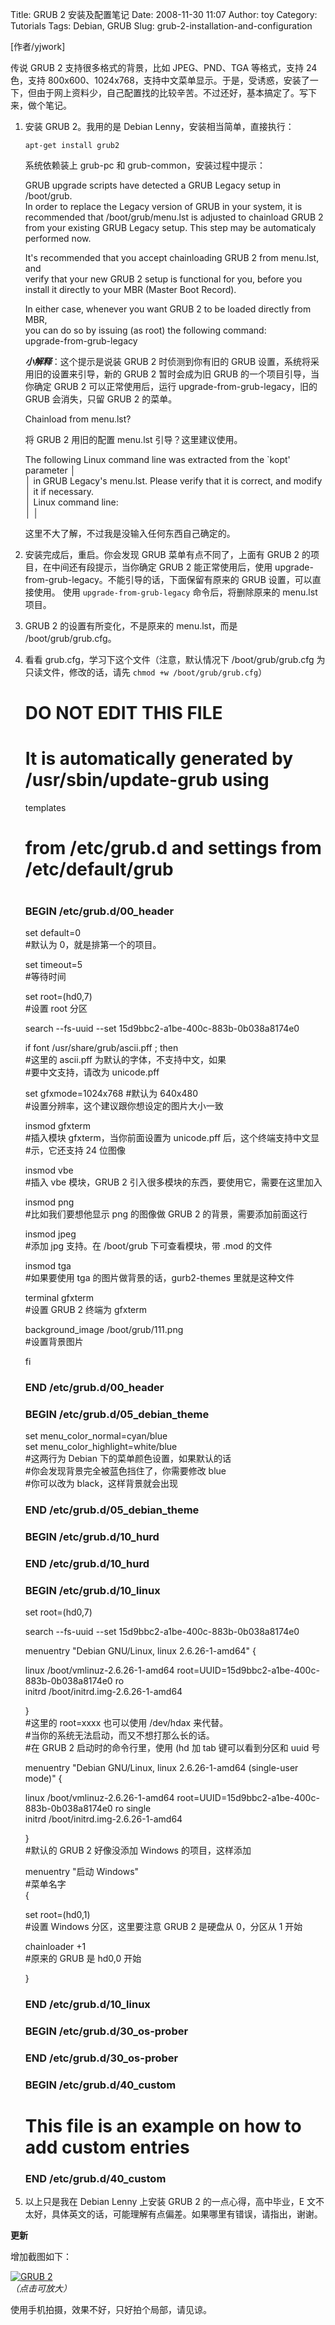 Title: GRUB 2 安装及配置笔记
Date: 2008-11-30 11:07
Author: toy
Category: Tutorials
Tags: Debian, GRUB
Slug: grub-2-installation-and-configuration

[作者/yjwork]

传说 GRUB 2 支持很多格式的背景，比如 JPEG、PND、TGA 等格式，支持 24
色，支持
800x600、1024x768，支持中文菜单显示。于是，受诱惑，安装了一下，但由于网上资料少，自己配置找的比较辛苦。不过还好，基本搞定了。写下来，做个笔记。

1.  安装 GRUB 2。我用的是 Debian Lenny，安装相当简单，直接执行：

    `apt-get install grub2`

    系统依赖装上 grub-pc 和 grub-common，安装过程中提示：

    GRUB upgrade scripts have detected a GRUB Legacy setup in
    /boot/grub.  
    In order to replace the Legacy version of GRUB in your system, it
    is  
    recommended that /boot/grub/menu.lst is adjusted to chainload GRUB
    2  
    from your existing GRUB Legacy setup. This step may be
    automaticaly  
    performed now.

    It's recommended that you accept chainloading GRUB 2 from menu.lst,
    and  
    verify that your new GRUB 2 setup is functional for you, before
    you  
    install it directly to your MBR (Master Boot Record).

    In either case, whenever you want GRUB 2 to be loaded directly from
    MBR,  
    you can do so by issuing (as root) the following command:  
    upgrade-from-grub-legacy

    ***小解释***：这个提示是说装 GRUB 2 时侦测到你有旧的 GRUB
    设置，系统将采用旧的设置来引导，新的 GRUB 2 暂时会成为旧 GRUB
    的一个项目引导，当你确定 GRUB 2 可以正常使用后，运行
    upgrade-from-grub-legacy，旧的 GRUB 会消失，只留 GRUB 2 的菜单。

    Chainload from menu.lst?

    将 GRUB 2 用旧的配置 menu.lst 引导？这里建议使用。

    The following Linux command line was extracted from the `kopt'
    parameter │  
    │ in GRUB Legacy's menu.lst. Please verify that it is correct, and
    modify  
    │ it if necessary.  
    │ Linux command line:  
    │ │

    这里不大了解，不过我是没输入任何东西自己确定的。

2.  安装完成后，重启。你会发现 GRUB 菜单有点不同了，上面有 GRUB 2
    的项目，在中间还有段提示，当你确定 GRUB 2 能正常使用后，使用
    upgrade-from-grub-legacy。不能引导的话，下面保留有原来的 GRUB
    设置，可以直接使用。
    使用 `upgrade-from-grub-legacy` 命令后，将删除原来的 menu.lst 项目。
3.  GRUB 2 的设置有所变化，不是原来的 menu.lst，而是
    /boot/grub/grub.cfg。
4.  看看 grub.cfg，学习下这个文件（注意，默认情况下 /boot/grub/grub.cfg
    为只读文件，修改的话，请先 `chmod +w /boot/grub/grub.cfg`）

    #  
    # DO NOT EDIT THIS FILE  
    #  
    # It is automatically generated by /usr/sbin/update-grub using
    templates  
    # from /etc/grub.d and settings from /etc/default/grub  
    #

    ### BEGIN /etc/grub.d/00\_header ###

    set default=0  
    #默认为 0，就是排第一个的项目。

    set timeout=5  
    #等待时间

    set root=(hd0,7)  
    #设置 root 分区

    search --fs-uuid --set 15d9bbc2-a1be-400c-883b-0b038a8174e0

    if font /usr/share/grub/ascii.pff ; then  
    #这里的 ascii.pff 为默认的字体，不支持中文，如果  
    #要中文支持，请改为 unicode.pff

    set gfxmode=1024x768 #默认为 640x480  
    #设置分辨率，这个建议跟你想设定的图片大小一致

    insmod gfxterm  
    #插入模块 gfxterm，当你前面设置为 unicode.pff
    后，这个终端支持中文显  
    #示，它还支持 24 位图像

    insmod vbe  
    #插入 vbe 模块，GRUB 2
    引入很多模块的东西，要使用它，需要在这里加入

    insmod png  
    #比如我们要想他显示 png 的图像做 GRUB 2 的背景，需要添加前面这行

    insmod jpeg  
    #添加 jpg 支持。在 /boot/grub 下可查看模块，带 .mod 的文件

    insmod tga  
    #如果要使用 tga 的图片做背景的话，gurb2-themes 里就是这种文件

    terminal gfxterm  
    #设置 GRUB 2 终端为 gfxterm

    background\_image /boot/grub/111.png  
    #设置背景图片

    fi

    ### END /etc/grub.d/00\_header ###

    ### BEGIN /etc/grub.d/05\_debian\_theme ###

    set menu\_color\_normal=cyan/blue  
    set menu\_color\_highlight=white/blue  
    #这两行为 Debian 下的菜单颜色设置，如果默认的话  
    #你会发现背景完全被蓝色挡住了，你需要修改 blue  
    #你可以改为 black，这样背景就会出现

    ### END /etc/grub.d/05\_debian\_theme ###

    ### BEGIN /etc/grub.d/10\_hurd ###

    ### END /etc/grub.d/10\_hurd ###

    ### BEGIN /etc/grub.d/10\_linux ###

    set root=(hd0,7)

    search --fs-uuid --set 15d9bbc2-a1be-400c-883b-0b038a8174e0

    menuentry "Debian GNU/Linux, linux 2.6.26-1-amd64" {

    linux /boot/vmlinuz-2.6.26-1-amd64
    root=UUID=15d9bbc2-a1be-400c-883b-0b038a8174e0 ro  
    initrd /boot/initrd.img-2.6.26-1-amd64

    }  
    #这里的 root=xxxx 也可以使用 /dev/hdax 来代替。  
    #当你的系统无法启动，而又不想打那么长的话。  
    #在 GRUB 2 启动时的命令行里，使用 (hd 加 tab 键可以看到分区和 uuid
    号

    menuentry "Debian GNU/Linux, linux 2.6.26-1-amd64 (single-user
    mode)" {

    linux /boot/vmlinuz-2.6.26-1-amd64
    root=UUID=15d9bbc2-a1be-400c-883b-0b038a8174e0 ro single  
    initrd /boot/initrd.img-2.6.26-1-amd64

    }  
    #默认的 GRUB 2 好像没添加 Windows 的项目，这样添加

    menuentry "启动 Windows"  
    #菜单名字  
    {

    set root=(hd0,1)  
    #设置 Windows 分区，这里要注意 GRUB 2 是硬盘从 0，分区从 1 开始

    chainloader +1  
    #原来的 GRUB 是 hd0,0 开始

    }

    ### END /etc/grub.d/10\_linux ###

    ### BEGIN /etc/grub.d/30\_os-prober ###

    ### END /etc/grub.d/30\_os-prober ###

    ### BEGIN /etc/grub.d/40\_custom ###

    # This file is an example on how to add custom entries

    ### END /etc/grub.d/40\_custom ###

5.  以上只是我在 Debian Lenny 上安装 GRUB 2 的一点心得，高中毕业，E
    文不太好，具体英文的话，可能理解有点偏差。如果哪里有错误，请指出，谢谢。

**更新**

增加截图如下：

[![GRUB
2](http://i.linuxtoy.org/images/2008/11/grub2-thumb.jpg)](http://i.linuxtoy.org/images/2008/11/grub2.jpg)  
*（点击可放大）*

使用手机拍摄，效果不好，只好拍个局部，请见谅。
